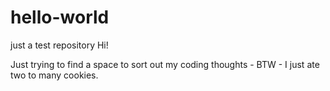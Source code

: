 # hello-world
just a test repository
Hi! 

Just trying to find a space to sort out my coding thoughts - BTW - I just ate two to many cookies.
